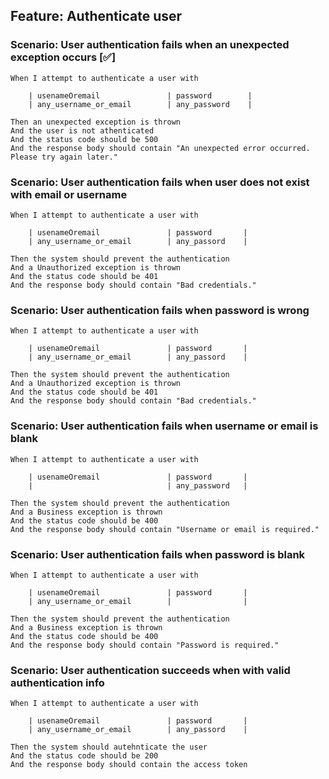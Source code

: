 ## Feature: Authenticate user

### Scenario: User authentication fails when an unexpected exception occurs [✅]
    When I attempt to authenticate a user with

        | usenameOremail               | password        |
        | any_username_or_email        | any_password    | 

    Then an unexpected exception is thrown
    And the user is not athenticated
    And the status code should be 500
    And the response body should contain "An unexpected error occurred. Please try again later."

### Scenario: User authentication fails when user does not exist with email or username
    When I attempt to authenticate a user with

        | usenameOremail               | password       |
        | any_username_or_email        | any_passord    | 

    Then the system should prevent the authentication
    And a Unauthorized exception is thrown
    And the status code should be 401
    And the response body should contain "Bad credentials."

### Scenario: User authentication fails when password is wrong
    When I attempt to authenticate a user with

        | usenameOremail               | password       |
        | any_username_or_email        | any_passord    | 

    Then the system should prevent the authentication
    And a Unauthorized exception is thrown
    And the status code should be 401
    And the response body should contain "Bad credentials."

### Scenario: User authentication fails when username or email is blank
    When I attempt to authenticate a user with

        | usenameOremail               | password       |
        |                              | any_password   | 

    Then the system should prevent the authentication
    And a Business exception is thrown
    And the status code should be 400
    And the response body should contain "Username or email is required."

### Scenario: User authentication fails when password is blank
    When I attempt to authenticate a user with

        | usenameOremail               | password       |
        | any_username_or_email        |                | 

    Then the system should prevent the authentication
    And a Business exception is thrown
    And the status code should be 400
    And the response body should contain "Password is required."

### Scenario: User authentication succeeds when with valid authentication info
    When I attempt to authenticate a user with

        | usenameOremail               | password       |
        | any_username_or_email        | any_passord    | 

    Then the system should autehnticate the user
    And the status code should be 200
    And the response body should contain the access token